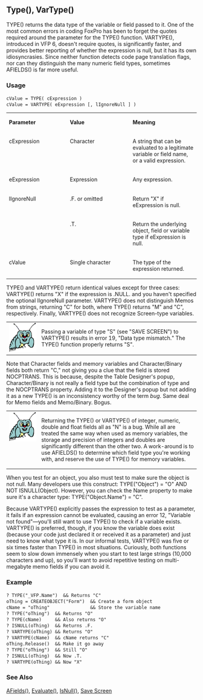 ## Type(), VarType()

TYPE() returns the data type of the variable or field passed to it. One of the most common errors in coding FoxPro has been to forget the quotes required around the parameter for the TYPE() function. VARTYPE(), introduced in VFP 6, doesn't require quotes, is significantly faster, and provides better reporting of whether the expression is null, but it has its own idiosyncrasies. Since neither function detects code page translation flags, nor can they distinguish the many numeric field types, sometimes AFIELDS() is far more useful.

### Usage

```foxpro
cValue = TYPE( cExpression )
cValue = VARTYPE( eExpression [, lIgnoreNull ] )
```
<table>
<tr>
  <td width="32%" valign="top">
  <p><b>Parameter</b></p>
  </td>
  <td width=23% valign=top>
  <p><b>Value</b></p>
  </td>
  <td width=45% valign=top>
  <p><b>Meaning</b></p>
  </td>
 </tr>
<tr>
  <td width="32%" valign="top">
  <p>cExpression</p>
  </td>
  <td width=23% valign=top>
  <p>Character</p>
  </td>
  <td width=45% valign=top>
  <p>A string that can be evaluated to a legitimate variable or field name, or a valid expression.</p>
  </td>
 </tr>
<tr>
  <td width="32%" valign="top">
  <p>eExpression  </td> <td width=23% valign=top> <p>Expression</p>
  </td>
  <td width=45% valign=top>
  <p>Any expression.</p>
  </td>
 </tr>
<tr>
  <td width=32% rowspan=2 valign=top>
  <p>lIgnoreNull</p>
  </td>
  <td width=23% valign=top>
  <p>.F. or omitted</p>
  </td>
  <td width=45% valign=top>
  <p>Return &quot;X&quot; if eExpression is null.</p>
  </td>
 </tr>
<tr>
  <td width=33% valign=top>
  <p>.T.</p>
  </td>
  <td width=67% valign=top>
  <p>Return the underlying object, field or variable type if eExpression is null.</p>
  </td>
 </tr>
<tr>
  <td width="32%" valign="top">
  <p>cValue</p>
  </td>
  <td width=23% valign=top>
  <p>Single character</p>
  </td>
  <td width=45% valign=top>
  <p>The type of the expression returned.</p>
  </td>
 </tr>
</table>

TYPE() and VARTYPE() return identical values except for three cases: VARTYPE() returns "X" if the expression is .NULL. and you haven't specified the optional lIgnoreNull parameter. VARTYPE() does not distinguish Memos from strings, returning "C" for both, where TYPE() returns "M" and "C", respectively. Finally, VARTYPE() does not recognize Screen-type variables.

<table>
<tr>
  <td width="17%" valign="top">
<img width="95" height="78" src="bug.gif">
  </td>
  <td width=83%>
  <p>Passing a variable of type &quot;S&quot; (see &quot;SAVE SCREEN&quot;) to VARTYPE() results in error 19, &quot;Data type mismatch.&quot; The TYPE() function properly returns &quot;S&quot;.</p>
  </td>
 </tr>
</table>

Note that Character fields and memory variables and Character/Binary fields both return "C," not giving you a clue that the field is stored NOCPTRANS. This is because, despite the Table Designer's popup, Character/Binary is not really a field type but the combination of type and the NOCPTRANS property. Adding it to the Designer's popup but not adding it as a new TYPE() is an inconsistency worthy of the term *bug*. Same deal for Memo fields and Memo/Binary. Bogus.

<table>
<tr>
  <td width="17%" valign="top">
<img width="95" height="78" src="bug.gif">
  </td>
  <td width=83%>
  <p>Returning the TYPE() or VARTYPE() of integer, numeric, double and float fields all as &quot;N&quot; is a bug. While all are treated the same way when used as memory variables, the storage and precision of integers and doubles are significantly different than the other two. A work-around is to use AFIELDS() to determine which field type you're working with, and reserve the use of TYPE() for memory variables.</p>
  </td>
 </tr>
</table>

When you test for an object, you also must test to make sure the object is not null. Many developers use this construct: TYPE("Object") = "O" AND NOT ISNULL(Object). However, you can check the Name property to make sure it's a character type: TYPE("Object.Name") = "C". 

Because VARTYPE() explicitly passes the expression to test as a parameter, it fails if an expression cannot be evaluated, causing an error 12, "Variable not found"&mdash;you'll still want to use TYPE() to check if a variable exists. VARTYPE() is preferred, though, if you know the variable does exist (because your code just declared it or received it as a parameter) and just need to know what type it is. In our informal tests, VARTYPE() was five or six times faster than TYPE() in most situations. Curiously, both functions seem to slow down immensely when you start to test large strings (10,000 characters and up), so you'll want to avoid repetitive testing on multi-megabyte memo fields if you can avoid it.

### Example

```foxpro
? TYPE("_VFP.Name")  && Returns "C"
oThing = CREATEOBJECT("Form")  && Create a form object
cName = "oThing"               && Store the variable name
? TYPE("oThing")  && Returns "O"
? TYPE(cName)     && Also returns "O"
? ISNULL(oThing)  && Returns .F.
? VARTYPE(oThing) && Returns "O"
? VARTYPE(cName)  && cName returns "C"
oThing.Release()  && Make it go away
? TYPE("oThing")  && Still "O"
? ISNULL(oThing)  && Now .T.
? VARTYPE(oThing) && Now "X"
```
### See Also

[AFields()](s4g292.md), [Evaluate()](s4g010.md), [IsNull()](s4g439.md), [Save Screen](s4g185.md)